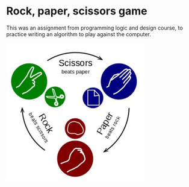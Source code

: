 # Rock, paper, scissors game

This was an assignment from programming logic and design course, to practice writing an algorithm to play against the computer.

![Image of game rules](/rpsImage.JPG)

